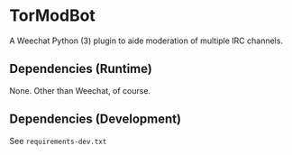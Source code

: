 # TorModBot

A Weechat Python (3) plugin to aide moderation of multiple IRC channels.

## Dependencies (Runtime)

None. Other than Weechat, of course.

## Dependencies (Development)

See `requirements-dev.txt`
